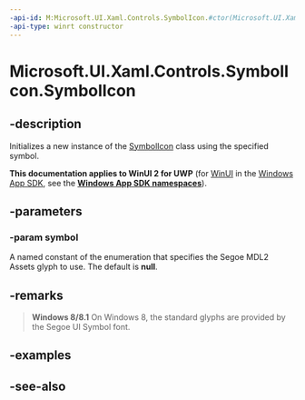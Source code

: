```yaml
---
-api-id: M:Microsoft.UI.Xaml.Controls.SymbolIcon.#ctor(Microsoft.UI.Xaml.Controls.Symbol)
-api-type: winrt constructor
---
```


<!-- Method syntax
public SymbolIcon(Windows.UI.Xaml.Controls.Symbol symbol)
-->

# Microsoft.UI.Xaml.Controls.SymbolIcon.SymbolIcon

## -description
Initializes a new instance of the [SymbolIcon](symbolicon.md) class using the specified symbol.

**This documentation applies to WinUI 2 for UWP** (for [WinUI](/windows/apps/winui/winui3/) in the [Windows App SDK](/windows/apps/windows-app-sdk/), see the **[Windows App SDK namespaces](/windows/windows-app-sdk/api/winrt/)**).

## -parameters
### -param symbol
A named constant of the enumeration that specifies the Segoe MDL2 Assets glyph to use. The default is **null**.

## -remarks
> **Windows 8/8.1**
> On Windows 8, the standard glyphs are provided by the Segoe UI Symbol font.

## -examples

## -see-also
